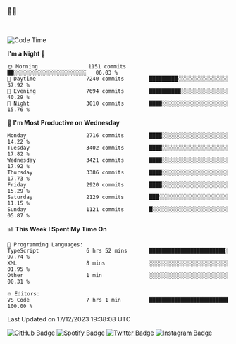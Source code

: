 ### 🤙🍺

<!-- <a href="https://github-readme-stats.vercel.app/api?username=hzak2xx&count_private=true&show_icons=true&theme=dracula">
  <img align="center" src="https://github-readme-stats.vercel.app/api?username=hzak2xx&count_private=true&show_icons=true&theme=dracula" />
</a>
</br> -->
</br>

<!--START_SECTION:waka-->
![Code Time](http://img.shields.io/badge/Code%20Time-2%2C948%20hrs%2025%20mins-blue)

**I'm a Night 🦉** 

```text
🌞 Morning                1151 commits        ██░░░░░░░░░░░░░░░░░░░░░░░   06.03 % 
🌆 Daytime                7240 commits        █████████░░░░░░░░░░░░░░░░   37.92 % 
🌃 Evening                7694 commits        ██████████░░░░░░░░░░░░░░░   40.29 % 
🌙 Night                  3010 commits        ████░░░░░░░░░░░░░░░░░░░░░   15.76 % 
```
📅 **I'm Most Productive on Wednesday** 

```text
Monday                   2716 commits        ████░░░░░░░░░░░░░░░░░░░░░   14.22 % 
Tuesday                  3402 commits        ████░░░░░░░░░░░░░░░░░░░░░   17.82 % 
Wednesday                3421 commits        ████░░░░░░░░░░░░░░░░░░░░░   17.92 % 
Thursday                 3386 commits        ████░░░░░░░░░░░░░░░░░░░░░   17.73 % 
Friday                   2920 commits        ████░░░░░░░░░░░░░░░░░░░░░   15.29 % 
Saturday                 2129 commits        ███░░░░░░░░░░░░░░░░░░░░░░   11.15 % 
Sunday                   1121 commits        █░░░░░░░░░░░░░░░░░░░░░░░░   05.87 % 
```


📊 **This Week I Spent My Time On** 

```text
💬 Programming Languages: 
TypeScript               6 hrs 52 mins       ████████████████████████░   97.74 % 
XML                      8 mins              ░░░░░░░░░░░░░░░░░░░░░░░░░   01.95 % 
Other                    1 min               ░░░░░░░░░░░░░░░░░░░░░░░░░   00.31 % 

🔥 Editors: 
VS Code                  7 hrs 1 min         █████████████████████████   100.00 % 
```


 Last Updated on 17/12/2023 19:38:08 UTC
<!--END_SECTION:waka-->

[![GitHub Badge](https://img.shields.io/badge/GitHub-100000?style=for-the-badge&logo=github&logoColor=white)](https://github.com/hzak2xx)
[![Spotify Badge](https://img.shields.io/badge/Spotify-1ED760?&style=for-the-badge&logo=spotify&logoColor=white)](https://open.spotify.com/user/uf90s6sbbh75a1mt44clkhkvf)
[![Twitter Badge](https://img.shields.io/badge/Twitter-1DA1F2?style=for-the-badge&logo=twitter&logoColor=white)](https://twitter.com/hzak2xx)
[![Instagram Badge](https://img.shields.io/badge/Instagram-E4405F?style=for-the-badge&logo=instagram&logoColor=white)](https://www.instagram.com/hzak2xx/)
